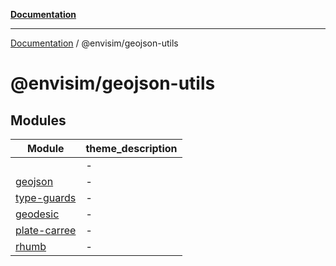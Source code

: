 [**Documentation**](../../README.md)

---

[Documentation](../../README.md) / @envisim/geojson-utils

# @envisim/geojson-utils

## Modules

| Module                          | theme_description |
| ------------------------------- | ----------------- |
| [](.md)                         | -                 |
| [geojson](geojson.md)           | -                 |
| [type-guards](type-guards.md)   | -                 |
| [geodesic](geodesic.md)         | -                 |
| [plate-carree](plate-carree.md) | -                 |
| [rhumb](rhumb.md)               | -                 |
